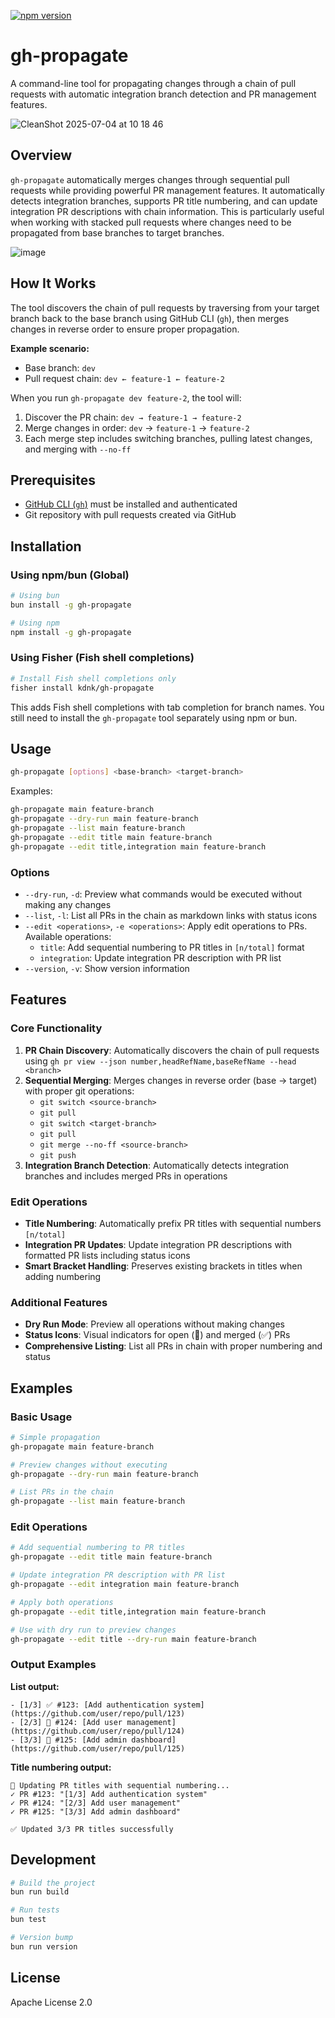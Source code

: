 [![npm version](https://badge.fury.io/js/gh-propagate.svg)](https://badge.fury.io/js/gh-propagate)

# gh-propagate

A command-line tool for propagating changes through a chain of pull requests with automatic integration branch detection and PR management features.

![CleanShot 2025-07-04 at 10 18 46](https://github.com/user-attachments/assets/14080c23-fad9-424a-a24b-f0ea32192b94)

## Overview

`gh-propagate` automatically merges changes through sequential pull requests while providing powerful PR management features. It automatically detects integration branches, supports PR title numbering, and can update integration PR descriptions with chain information. This is particularly useful when working with stacked pull requests where changes need to be propagated from base branches to target branches.

![image](https://github.com/user-attachments/assets/1a595aaf-cdd7-4019-9141-6b41c7d1046d)

## How It Works

The tool discovers the chain of pull requests by traversing from your target branch back to the base branch using GitHub CLI (`gh`), then merges changes in reverse order to ensure proper propagation.

**Example scenario:**

- Base branch: `dev`
- Pull request chain: `dev ← feature-1 ← feature-2`

When you run `gh-propagate dev feature-2`, the tool will:

1. Discover the PR chain: `dev → feature-1 → feature-2`
2. Merge changes in order: `dev` → `feature-1` → `feature-2`
3. Each merge step includes switching branches, pulling latest changes, and merging with `--no-ff`

## Prerequisites

- [GitHub CLI (`gh`)](https://cli.github.com/) must be installed and authenticated
- Git repository with pull requests created via GitHub

## Installation

### Using npm/bun (Global)

```bash
# Using bun
bun install -g gh-propagate

# Using npm
npm install -g gh-propagate
```

### Using Fisher (Fish shell completions)

```bash
# Install Fish shell completions only
fisher install kdnk/gh-propagate
```

This adds Fish shell completions with tab completion for branch names. You still need to install the `gh-propagate` tool separately using npm or bun.

## Usage

```bash
gh-propagate [options] <base-branch> <target-branch>
```

Examples:

```bash
gh-propagate main feature-branch
gh-propagate --dry-run main feature-branch
gh-propagate --list main feature-branch
gh-propagate --edit title main feature-branch
gh-propagate --edit title,integration main feature-branch
```

### Options

- `--dry-run`, `-d`: Preview what commands would be executed without making any changes
- `--list`, `-l`: List all PRs in the chain as markdown links with status icons
- `--edit <operations>`, `-e <operations>`: Apply edit operations to PRs. Available operations:
    - `title`: Add sequential numbering to PR titles in `[n/total]` format
    - `integration`: Update integration PR description with PR list
- `--version`, `-v`: Show version information

## Features

### Core Functionality

1. **PR Chain Discovery**: Automatically discovers the chain of pull requests using `gh pr view --json number,headRefName,baseRefName --head <branch>`
2. **Sequential Merging**: Merges changes in reverse order (base → target) with proper git operations:
    - `git switch <source-branch>`
    - `git pull`
    - `git switch <target-branch>`
    - `git pull`
    - `git merge --no-ff <source-branch>`
    - `git push`
3. **Integration Branch Detection**: Automatically detects integration branches and includes merged PRs in operations

### Edit Operations

- **Title Numbering**: Automatically prefix PR titles with sequential numbers `[n/total]`
- **Integration PR Updates**: Update integration PR descriptions with formatted PR lists including status icons
- **Smart Bracket Handling**: Preserves existing brackets in titles when adding numbering

### Additional Features

- **Dry Run Mode**: Preview all operations without making changes
- **Status Icons**: Visual indicators for open (🔄) and merged (✅) PRs
- **Comprehensive Listing**: List all PRs in chain with proper numbering and status

## Examples

### Basic Usage

```bash
# Simple propagation
gh-propagate main feature-branch

# Preview changes without executing
gh-propagate --dry-run main feature-branch

# List PRs in the chain
gh-propagate --list main feature-branch
```

### Edit Operations

```bash
# Add sequential numbering to PR titles
gh-propagate --edit title main feature-branch

# Update integration PR description with PR list
gh-propagate --edit integration main feature-branch

# Apply both operations
gh-propagate --edit title,integration main feature-branch

# Use with dry run to preview changes
gh-propagate --edit title --dry-run main feature-branch
```

### Output Examples

**List output:**

```
- [1/3] ✅ #123: [Add authentication system](https://github.com/user/repo/pull/123)
- [2/3] 🔄 #124: [Add user management](https://github.com/user/repo/pull/124)
- [3/3] 🔄 #125: [Add admin dashboard](https://github.com/user/repo/pull/125)
```

**Title numbering output:**

```
🔄 Updating PR titles with sequential numbering...
✓ PR #123: "[1/3] Add authentication system"
✓ PR #124: "[2/3] Add user management"
✓ PR #125: "[3/3] Add admin dashboard"

✅ Updated 3/3 PR titles successfully
```

## Development

```bash
# Build the project
bun run build

# Run tests
bun test

# Version bump
bun run version
```

## License

Apache License 2.0
